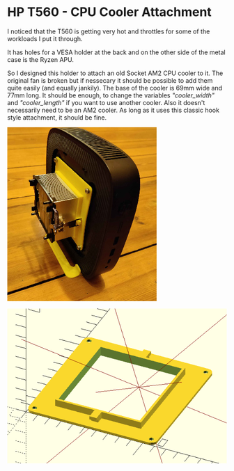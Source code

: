 # HP T560 - CPU Cooler Attachment

I noticed that the T560 is getting very hot and throttles for some of the workloads I put it through.

It has holes for a VESA holder at the back and on the other side of the metal case is the Ryzen APU.

So I designed this holder to attach an old Socket AM2 CPU cooler to it. The original fan is broken but if nessecary it should be possible to add them quite easily (and equally jankily). The base of the cooler is 69mm wide and 77mm long. It should be enough, to change the variables *"cooler_width"* and *"cooler_length"* if you want to use another cooler. Also it doesn't necessarily need to be an AM2 cooler. As long as it uses this classic hook style attachment, it should be fine.


![Picture of the adapter with a CPU cooler instead](adapter_photo.jpg)

![screenshot of the openscad rendering](openscad_screenshot.png)

